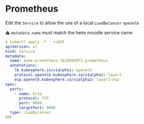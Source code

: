 
# Prometheus

Edit the `Service` to allow the use of a local `LoadBalancer`  `openelb` 

:warning: `metadata.name` must match the helm moodle service name

```yaml
$ kubectl apply -f - <<EOF
apiVersion: v1
kind: Service
metadata:
  name: kube-prometheus-1616893972-prometheus
  annotations:
    lb.kubesphere.io/v1alpha1: openelb
    protocol.openelb.kubesphere.io/v1alpha1: layer2
    eip.openelb.kubesphere.io/v1alpha2: layer2-eip
spec:
  ports:
    - name: http
      protocol: TCP
      port: 9090
      targetPort: 9090
  type: LoadBalancer
EOF
```
